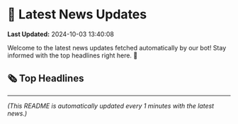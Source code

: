 # 📰 Latest News Updates
**Last Updated:** 2024-10-03 13:40:08

Welcome to the latest news updates fetched automatically by our bot! Stay informed with the top headlines right here. 🚀

## 🗞️ Top Headlines

---
*(This README is automatically updated every 1 minutes with the latest news.)*
